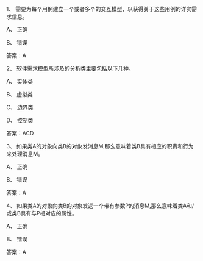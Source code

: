 1、
需要为每个用例建立一个或者多个的交互模型，以获得关于这些用例的详实需求信息。

A、
正确


B、
错误

答案：A

2、
软件需求模型所涉及的分析类主要包括以下几种。


A、
实体类


B、
虚拟类


C、
边界类


D、
控制类

答案：ACD

3、
如果类A的对象向类B的对象发消息M,那么意味着类B具有相应的职责和行为来处理消息M。


A、
正确


B、
错误

答案：A

4、
如果类A的对象向类B的对象发送一个带有参数P的消息M,那么意味着类A和/或类B具有与P相对应的属性。


A、
正确


B、
错误

答案：A
